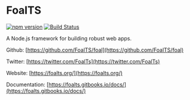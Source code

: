 # FoalTS

[![npm version](https://badge.fury.io/js/%40foal%2Fsequelize.svg)](https://badge.fury.io/js/%40foal%2Fsequelize)
[![Build Status](https://travis-ci.org/FoalTS/foal.svg?branch=add-travis)](https://travis-ci.org/FoalTS/foal)

A Node.js framework for building robust web apps.

Github: [https://github.com/FoalTS/foal](https://github.com/FoalTS/foal)

Twitter: [https://twitter.com/FoalTs](https://twitter.com/FoalTs)

Website: [https://foalts.org/](https://foalts.org/)

Documentation: [https://foalts.gitbooks.io/docs/](https://foalts.gitbooks.io/docs/)
